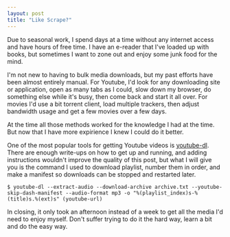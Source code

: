 ```yaml
---
layout: post
title: "Like Scrape?"
---
```


Due to seasonal work, I spend days at a time without any internet access and have hours of free time. I have an e-reader that I've loaded up with books, but sometimes I want to zone out and enjoy some junk food for the mind.

I'm not new to having to bulk media downloads, but my past efforts have been almost entirely manual. For Youtube, I'd look for any downloading site or application, open as many tabs as I could, slow down my browser, do something else while it's busy, then come back and start it all over. For movies I'd use a bit torrent client, load multiple trackers, then adjust bandwidth usage and get a few movies over a few days.

At the time all those methods worked for the knowledge I had at the time. But now that I have more expirience I knew I could do it better.

One of the most popular tools for getting Youtube videos is [youtube-dl](https://ytdl-org.github.io/youtube-dl/index.html). There are enough write-ups on how to get up and running, and adding instructions wouldn't improve the quality of this post, but what I will give you is the command I used to download playlist, number them in order, and make a manifest so downloads can be stopped and restarted later.

```
$ youtube-dl --extract-audio --download-archive archive.txt --youtube-skip-dash-manifest --audio-format mp3 -o "%(playlist_index)s-%(title)s.%(ext)s" (youtube-url)
```

In closing, it only took an afternoon instead of a week to get all the media I'd need to enjoy myself. Don't suffer trying to do it the hard way, learn a bit and do the easy way.